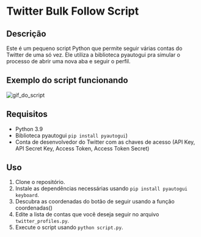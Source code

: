 # Twitter Bulk Follow Script

## Descrição
Este é um pequeno script Python que permite seguir várias contas do Twitter de uma só vez. Ele utiliza a biblioteca pyautogui pra simular o processo de abrir uma nova aba e seguir o perfil.

## Exemplo do script funcionando
![gif_do_script](https://drive.google.com/file/d/1eNn7AbSa_GdsHkH0qr8UZNrMd8ZDj6jB/view?usp=share_link)

## Requisitos
- Python 3.9
- Biblioteca pyautogui `pip install pyautogui`)
- Conta de desenvolvedor do Twitter com as chaves de acesso (API Key, API Secret Key, Access Token, Access Token Secret)

## Uso
1. Clone o repositório.
2. Instale as dependências necessárias usando `pip install pyautogui keyboard`.
3. Descubra as coordenadas do botão de seguir usando a função coordenadas() 
4. Edite a lista de contas que você deseja seguir no arquivo `twitter_profiles.py`.
5. Execute o script usando `python script.py`.
